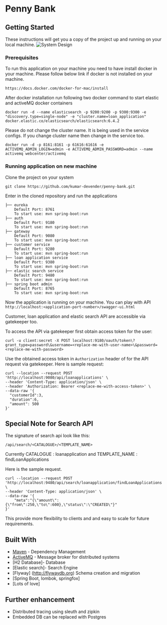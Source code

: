 # Penny Bank

## Getting Started

These instructions will get you a copy of the project up and running on your local machine.
![System Design](https://i.ibb.co/PsLn2ST/System-arch-Diagram.png)

### Prerequisites

To run this application on your machine you need to have install docker in your machine. Please follow below link if docker is not installed on your machine.

```
https://docs.docker.com/docker-for-mac/install
```

After docker installation run following two docker command to start elastic and activeMQ docker containers
```
docker run -d --name elasticsearch -p 9200:9200 -p 9300:9300 -e "discovery.type=single-node" -e "cluster.name=loan_application" docker.elastic.co/elasticsearch/elasticsearch:6.4.2
```
Please do not change the cluster name. It is being used in the service configs. If you change cluster name then change in the service too.
```
docker run -d -p 8161:8161 -p 61616:61616 -e ACTIVEMQ_ADMIN_LOGIN=admin -e ACTIVEMQ_ADMIN_PASSWORD=admin --name activemq webcenter/activemq
```

### Running application on new machine


Clone the project on your system

```
git clone https://github.com/kumar-devender/penny-bank.git
```

Enter in the cloned repository and run the applications

```
├── eureka
    Default Port: 8761
    To start use: mvn spring-boot:run
├── auth
    Default Port: 9180
    To start use: mvn spring-boot:run
├── gateway
    Default Port: 9080
    To start use: mvn spring-boot:run
├── customer service
    Default Port: 9280
    To start use: mvn spring-boot:run
├── loan application service
    Default Port: 9380
    To start use: mvn spring-boot:run
├── elastic search service
    Default Port: 9480
    To start use: mvn spring-boot:run
├── spring boot admin
    Default Port: 8765
    To start use: mvn spring-boot:run
```

Now the application is running on your machine. You can play with API ```http://localhost:<application-port-number>/swagger-ui.html``` 

Customer, loan application and elastic search API are accessible via gatekeeper too.

To access the API via gatekeeper first obtain access token for the user:
```
curl -u client:secret -X POST localhost:9180/oauth/token\?grant_type=password\&username=<replace-me-with-user-name>\&password=<replace-me-with-password>
```
Use the obtained access token in ``Authorization`` header of for the API request via gatekeeper. Here is sample request:
```
curl --location --request POST 'http://localhost:9080/api/loanapplications' \
--header 'Content-Type: application/json' \
--header 'Authorization: Bearer <replace-me-with-access-token>' \
--data-raw '{
  "customerId":3,
  "duration":6,
  "amount": 500
}'
```

## Special Note for Search API
The signature of search api look like this:
```
/api/search/<CATALOGUE>/<TEMPLATE_NAME>
```
Currently CATALOGUE : loanapplication and TEMPLATE_NAME : findLoanApplications

Here is the sample request.

```
curl --location --request POST 'http://localhost:9480/api/search/loanapplication/findLoanApplications' \
--header 'Content-Type: application/json' \
--data-raw '{
	"meta":"{\"amount\":{\"from\":250,\"to\":600},\"status\":\"CREATED\"}"
}'
```
This provide more flexibility to clients and and easy to scale for future requirements.

## Built With

* [Maven](https://maven.apache.org/) - Dependency Management
* [ActiveMQ](https://activemq.apache.org) - Message broker for distributed systems
* [H2 Database]- Database
* [Elastic search]- Search Engine
* [Flyway] (http://flywaydb.org) Schema creation and migration
* [Spring Boot, lombok, springfox]
* [Lots of love]

## Further enhancement
* Distributed tracing using sleuth and zipkin
* Embedded DB can be replaced with Postgres